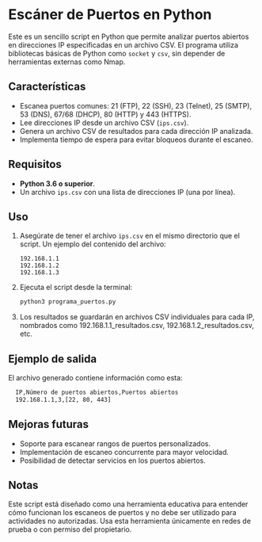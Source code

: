 # Escáner de Puertos en Python

Este es un sencillo script en Python que permite analizar puertos abiertos en direcciones IP especificadas en un archivo CSV. El programa utiliza bibliotecas básicas de Python como `socket` y `csv`, sin depender de herramientas externas como Nmap.

## Características

- Escanea puertos comunes: 21 (FTP), 22 (SSH), 23 (Telnet), 25 (SMTP), 53 (DNS), 67/68 (DHCP), 80 (HTTP) y 443 (HTTPS).
- Lee direcciones IP desde un archivo CSV (`ips.csv`).
- Genera un archivo CSV de resultados para cada dirección IP analizada.
- Implementa tiempo de espera para evitar bloqueos durante el escaneo.

## Requisitos

- **Python 3.6 o superior**.
- Un archivo `ips.csv` con una lista de direcciones IP (una por línea).

## Uso

1. Asegúrate de tener el archivo `ips.csv` en el mismo directorio que el script. Un ejemplo del contenido del archivo:
   ```csv
   192.168.1.1
   192.168.1.2
   192.168.1.3
   ```
2. Ejecuta el script desde la terminal:
   ```bash
   python3 programa_puertos.py
   ```
3. Los resultados se guardarán en archivos CSV individuales para cada IP, nombrados como 192.168.1.1_resultados.csv, 192.168.1.2_resultados.csv, etc.

## Ejemplo de salida

El archivo generado contiene información como esta:
 ```bash
   IP,Número de puertos abiertos,Puertos abiertos
   192.168.1.1,3,[22, 80, 443]
   ```

## Mejoras futuras

- Soporte para escanear rangos de puertos personalizados.
- Implementación de escaneo concurrente para mayor velocidad.
- Posibilidad de detectar servicios en los puertos abiertos.

## Notas
Este script está diseñado como una herramienta educativa para entender cómo funcionan los escaneos de puertos y no debe ser utilizado para actividades no autorizadas. Usa esta herramienta únicamente en redes de prueba o con permiso del propietario.

